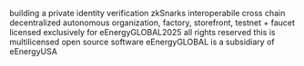 building a private identity verification 
zkSnarks interoperabile cross chain decentralized
autonomous organization, factory, storefront, testnet + faucet
licensed exclusively for eEnergyGLOBAL2025 all rights reserved
this is multilicensed open source software 
eEnergyGLOBAL is a subsidiary of eEnergyUSA
